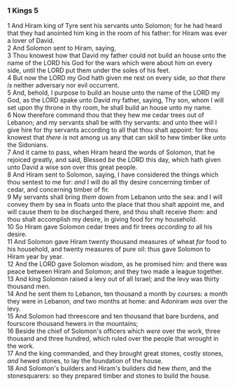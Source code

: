 ### 1 Kings 5

1 And Hiram king of Tyre sent his servants unto Solomon; for he had heard that they had anointed him king in the room of his father: for Hiram was ever a lover of David.  
2 And Solomon sent to Hiram, saying,  
3 Thou knowest how that David my father could not build an house unto the name of the LORD his God for the wars which were about him on every side, until the LORD put them under the soles of his feet.  
4 But now the LORD my God hath given me rest on every side, *so that there is* neither adversary nor evil occurrent.  
5 And, behold, I purpose to build an house unto the name of the LORD my God, as the LORD spake unto David my father, saying, Thy son, whom I will set upon thy throne in thy room, he shall build an house unto my name.  
6 Now therefore command thou that they hew me cedar trees out of Lebanon; and my servants shall be with thy servants: and unto thee will I give hire for thy servants according to all that thou shalt appoint: for thou knowest that *there is* not among us any that can skill to hew timber like unto the Sidonians.  
7 And it came to pass, when Hiram heard the words of Solomon, that he rejoiced greatly, and said, Blessed *be* the LORD this day, which hath given unto David a wise son over this great people.  
8 And Hiram sent to Solomon, saying, I have considered the things which thou sentest to me for: *and* I will do all thy desire concerning timber of cedar, and concerning timber of fir.  
9 My servants shall bring *them* down from Lebanon unto the sea: and I will convey them by sea in floats unto the place that thou shalt appoint me, and will cause them to be discharged there, and thou shalt receive *them*: and thou shalt accomplish my desire, in giving food for my household.  
10 So Hiram gave Solomon cedar trees and fir trees *according to* all his desire.  
11 And Solomon gave Hiram twenty thousand measures of wheat *for* food to his household, and twenty measures of pure oil: thus gave Solomon to Hiram year by year.  
12 And the LORD gave Solomon wisdom, as he promised him: and there was peace between Hiram and Solomon; and they two made a league together.  
13 And king Solomon raised a levy out of all Israel; and the levy was thirty thousand men.  
14 And he sent them to Lebanon, ten thousand a month by courses: a month they were in Lebanon, *and* two months at home: and Adoniram *was* over the levy.  
15 And Solomon had threescore and ten thousand that bare burdens, and fourscore thousand hewers in the mountains;  
16 Beside the chief of Solomon's officers which *were* over the work, three thousand and three hundred, which ruled over the people that wrought in the work.  
17 And the king commanded, and they brought great stones, costly stones, *and* hewed stones, to lay the foundation of the house.  
18 And Solomon's builders and Hiram's builders did hew *them*, and the stonesquarers: so they prepared timber and stones to build the house.  
